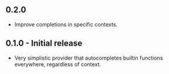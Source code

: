 ## 0.2.0

* Improve completions in specific contexts.

## 0.1.0 - Initial release

* Very simplistic provider that autocompletes builtin functions everywhere, regardless of context.

